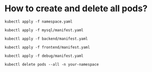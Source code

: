 # How to create and delete all pods?
```
kubectl apply -f namespace.yaml
```
```
kubectl apply -f mysql/manifest.yaml
```
```
kubectl apply -f backend/manifest.yaml
```
```
kubectl apply -f frontend/manifest.yaml
```
```
kubectl apply -f debug/manifest.yaml
```

```
kubectl delete pods --all -n your-namespace
```